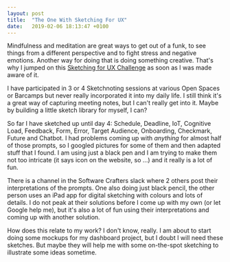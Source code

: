 ```yaml
---
layout: post
title:  "The One With Sketching For UX"
date:   2019-02-06 18:13:47 +0100
---
```


Mindfulness and meditation are great ways to get out of a funk, to see things from a different perspective and to fight stress and negative emotions. Another way for doing that is doing something creative. That's why I jumped on this [Sketching for UX Challenge](https://sketchingforux.com/) as soon as I was made aware of it.

I have participated in 3 or 4 Sketchnoting sessions at various Open Spaces or Barcamps but never really incorporated it into my daily life. I still think it's a great way of capturing meeting notes, but I can't really get into it. Maybe by building a little sketch library for myself, I can?

So far I have sketched up until day 4: Schedule, Deadline, IoT, Cognitive Load, Feedback, Form, Error, Target Audience, Onboarding, Checkmark, Future and Chatbot. I had problems coming up with *anything* for almost half of those prompts, so I googled pictures for some of them and then adapted stuff that I found. I am using just a black pen and I am trying to make them not too intricate (it says icon on the website, so ...) and it really is a lot of fun.

There is a channel in the Software Crafters slack where 2 others post their interpretations of the prompts. One also doing just black pencil, the other person uses an iPad app for digital sketching with colours and lots of details. I do not peak at their solutions before I come up with my own (or let Google help me), but it's also a lot of fun using their interpretations and coming up with another solution.

How does this relate to my work? I don't know, really. I am about to start doing some mockups for my dashboard project, but I doubt I will need these sketches. But maybe they will help me with some on-the-spot sketching to illustrate some ideas sometime. 
